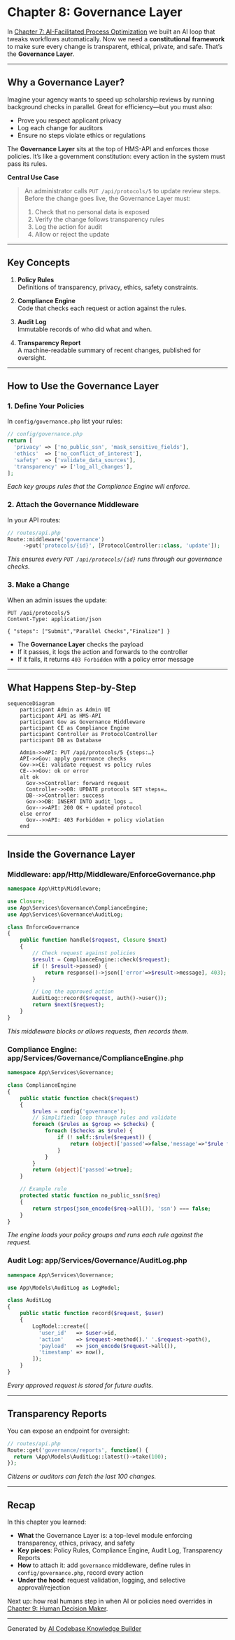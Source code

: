 # Chapter 8: Governance Layer

In [Chapter 7: AI-Facilitated Process Optimization](07_ai_facilitated_process_optimization_.md) we built an AI loop that tweaks workflows automatically. Now we need a **constitutional framework** to make sure every change is transparent, ethical, private, and safe. That’s the **Governance Layer**.

---

## Why a Governance Layer?

Imagine your agency wants to speed up scholarship reviews by running background checks in parallel. Great for efficiency—but you must also:

- Prove you respect applicant privacy  
- Log each change for auditors  
- Ensure no steps violate ethics or regulations  

The **Governance Layer** sits at the top of HMS-API and enforces those policies. It’s like a government constitution: every action in the system must pass its rules.

**Central Use Case**  
> An administrator calls `PUT /api/protocols/5` to update review steps. Before the change goes live, the Governance Layer must:
> 1. Check that no personal data is exposed  
> 2. Verify the change follows transparency rules  
> 3. Log the action for audit  
> 4. Allow or reject the update

---

## Key Concepts

1. **Policy Rules**  
   Definitions of transparency, privacy, ethics, safety constraints.  

2. **Compliance Engine**  
   Code that checks each request or action against the rules.

3. **Audit Log**  
   Immutable records of who did what and when.

4. **Transparency Report**  
   A machine-readable summary of recent changes, published for oversight.

---

## How to Use the Governance Layer

### 1. Define Your Policies

In `config/governance.php` list your rules:

```php
// config/governance.php
return [
  'privacy' => ['no_public_ssn', 'mask_sensitive_fields'],
  'ethics'  => ['no_conflict_of_interest'],
  'safety'  => ['validate_data_sources'],
  'transparency' => ['log_all_changes'],
];
```
_Each key groups rules that the Compliance Engine will enforce._

### 2. Attach the Governance Middleware

In your API routes:

```php
// routes/api.php
Route::middleware('governance')
     ->put('protocols/{id}', [ProtocolController::class, 'update']);
```
_This ensures every `PUT /api/protocols/{id}` runs through our governance checks._

### 3. Make a Change

When an admin issues the update:

```http
PUT /api/protocols/5
Content-Type: application/json

{ "steps": ["Submit","Parallel Checks","Finalize"] }
```

- The **Governance Layer** checks the payload  
- If it passes, it logs the action and forwards to the controller  
- If it fails, it returns `403 Forbidden` with a policy error message  

---

## What Happens Step-by-Step

```mermaid
sequenceDiagram
    participant Admin as Admin UI
    participant API as HMS-API
    participant Gov as Governance Middleware
    participant CE as Compliance Engine
    participant Controller as ProtocolController
    participant DB as Database

    Admin->>API: PUT /api/protocols/5 {steps:…}
    API->>Gov: apply governance checks
    Gov->>CE: validate request vs policy rules
    CE-->>Gov: ok or error
    alt ok
      Gov->>Controller: forward request
      Controller->>DB: UPDATE protocols SET steps=…
      DB-->>Controller: success
      Gov->>DB: INSERT INTO audit_logs …
      Gov-->>API: 200 OK + updated protocol
    else error
      Gov-->>API: 403 Forbidden + policy violation
    end
```

---

## Inside the Governance Layer

### Middleware: app/Http/Middleware/EnforceGovernance.php

```php
namespace App\Http\Middleware;

use Closure;
use App\Services\Governance\ComplianceEngine;
use App\Services\Governance\AuditLog;

class EnforceGovernance
{
    public function handle($request, Closure $next)
    {
        // Check request against policies
        $result = ComplianceEngine::check($request);
        if (! $result->passed) {
            return response()->json(['error'=>$result->message], 403);
        }

        // Log the approved action
        AuditLog::record($request, auth()->user());
        return $next($request);
    }
}
```
_This middleware blocks or allows requests, then records them._

### Compliance Engine: app/Services/Governance/ComplianceEngine.php

```php
namespace App\Services\Governance;

class ComplianceEngine
{
    public static function check($request)
    {
        $rules = config('governance');
        // Simplified: loop through rules and validate
        foreach ($rules as $group => $checks) {
            foreach ($checks as $rule) {
                if (! self::$rule($request)) {
                    return (object)['passed'=>false,'message'=>"$rule failed"];
                }
            }
        }
        return (object)['passed'=>true];
    }

    // Example rule
    protected static function no_public_ssn($req)
    {
        return strpos(json_encode($req->all()), 'ssn') === false;
    }
}
```
_The engine loads your policy groups and runs each rule against the request._

### Audit Log: app/Services/Governance/AuditLog.php

```php
namespace App\Services\Governance;

use App\Models\AuditLog as LogModel;

class AuditLog
{
    public static function record($request, $user)
    {
        LogModel::create([
          'user_id'   => $user->id,
          'action'    => $request->method().' '.$request->path(),
          'payload'   => json_encode($request->all()),
          'timestamp' => now(),
        ]);
    }
}
```
_Every approved request is stored for future audits._

---

## Transparency Reports

You can expose an endpoint for oversight:

```php
// routes/api.php
Route::get('governance/reports', function() {
  return \App\Models\AuditLog::latest()->take(100);
});
```
_Citizens or auditors can fetch the last 100 changes._

---

## Recap

In this chapter you learned:

- **What** the Governance Layer is: a top-level module enforcing transparency, ethics, privacy, and safety  
- **Key pieces**: Policy Rules, Compliance Engine, Audit Log, Transparency Reports  
- **How** to attach it: add `governance` middleware, define rules in `config/governance.php`, record every action  
- **Under the hood**: request validation, logging, and selective approval/rejection  

Next up: how real humans step in when AI or policies need overrides in [Chapter 9: Human Decision Maker](09_human_decision_maker_.md).

---

Generated by [AI Codebase Knowledge Builder](https://github.com/The-Pocket/Tutorial-Codebase-Knowledge)